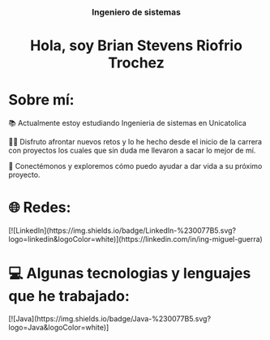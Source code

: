<h3 align="center">Ingeniero de sistemas</h2>
<h1 align="center">Hola, soy Brian Stevens Riofrio Trochez</h1>
<h1>Sobre mí:</h1>
<p>📚 Actualmente estoy estudiando Ingenieria de sistemas en Unicatolica</p>
<p>💪🏼 Disfruto afrontar nuevos retos y lo he hecho desde el inicio de la carrera con proyectos los cuales que sin duda me llevaron a sacar lo mejor de mí.</p>
<p>💬 Conectémonos y exploremos cómo puedo ayudar a dar vida a su próximo proyecto.</p>
<h1>🌐 Redes:</h1>
[![LinkedIn](https://img.shields.io/badge/LinkedIn-%230077B5.svg?logo=linkedin&logoColor=white)](https://linkedin.com/in/ing-miguel-guerra)
<h1>💻 Algunas tecnologias y lenguajes que he trabajado:</h1>
[![Java](https://img.shields.io/badge/Java-%230077B5.svg?logo=Java&logoColor=white)]
